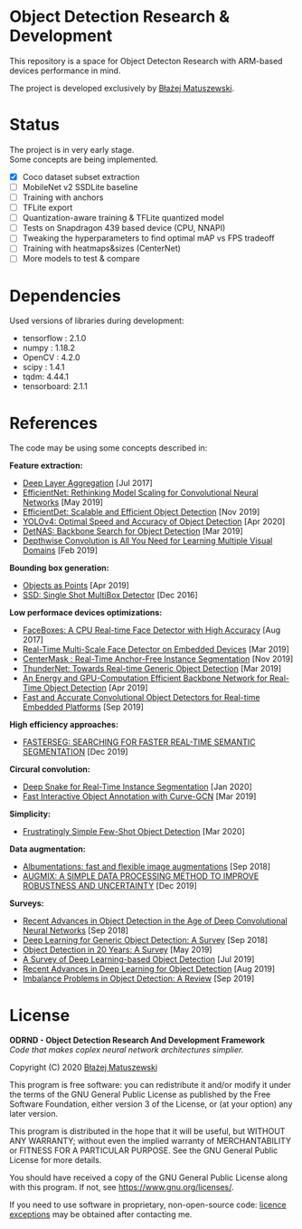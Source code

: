 # Object Detection Research & Development

This repository is a space for Object Detecton Research with ARM-based devices performance in mind. 

The project is developed exclusively by [Błażej Matuszewski](https://github.com/bwosh).

# Status

The project is in very early stage.  
Some concepts are being implemented.

- [x] Coco dataset subset extraction
- [ ] MobileNet v2 SSDLite baseline
- [ ] Training with anchors
- [ ] TFLite export
- [ ] Quantization-aware training & TFLite quantized model
- [ ] Tests on Snapdragon 439 based device (CPU, NNAPI)
- [ ] Tweaking the hyperparameters to find optimal mAP vs FPS tradeoff
- [ ] Training with heatmaps&sizes (CenterNet)
- [ ] More models to test & compare

# Dependencies
Used versions of libraries during development:  
- tensorflow : 2.1.0
- numpy : 1.18.2
- OpenCV : 4.2.0
- scipy : 1.4.1
- tqdm: 4.44.1
- tensorboard: 2.1.1

# References

The code may be using some concepts described in:

**Feature extraction:**  
- [Deep Layer Aggregation](https://arxiv.org/pdf/1707.06484.pdf) [Jul 2017]
- [EfficientNet: Rethinking Model Scaling for Convolutional Neural Networks](https://arxiv.org/pdf/1905.11946.pdf) [May 2019]
- [EfficientDet: Scalable and Efficient Object Detection](https://arxiv.org/pdf/1911.09070.pdf) [Nov 2019]
- [YOLOv4: Optimal Speed and Accuracy of Object Detection](https://arxiv.org/pdf/2004.10934.pdf) [Apr 2020]
- [DetNAS: Backbone Search for Object Detection](https://arxiv.org/pdf/1903.10979.pdf) [Mar 2019]
- [Depthwise Convolution is All You Need for Learning Multiple Visual Domains](https://arxiv.org/pdf/1902.00927.pdf) [Feb 2019]


**Bounding box generation:**
- [Objects as Points](https://arxiv.org/pdf/1904.07850.pdf) [Apr 2019]
- [SSD: Single Shot MultiBox Detector](https://arxiv.org/pdf/1512.02325.pdf) [Dec 2016]

**Low performace devices optimizations:**
- [FaceBoxes: A CPU Real-time Face Detector with High Accuracy](https://arxiv.org/pdf/1708.05234.pdf) [Aug 2017]
- [Real-Time Multi-Scale Face Detector on Embedded Devices](https://www.researchgate.net/publication/332998926_Real-Time_Multi-Scale_Face_Detector_on_Embedded_Devices) [Mar 2019]
- [CenterMask : Real-Time Anchor-Free Instance Segmentation](https://arxiv.org/pdf/1911.06667.pdf) [Nov 2019]
- [ThunderNet: Towards Real-time Generic Object Detection](https://arxiv.org/pdf/1903.11752.pdf) [Mar 2019]
- [An Energy and GPU-Computation Efficient Backbone Network for Real-Time Object Detection](https://arxiv.org/pdf/1904.09730v1.pdf) [Apr 2019]
- [Fast and Accurate Convolutional Object Detectors for Real-time Embedded Platforms](https://arxiv.org/pdf/1909.10798.pdf) [Sep 2019]

**High efficiency approaches:**
- [FASTERSEG: SEARCHING FOR FASTER REAL-TIME SEMANTIC SEGMENTATION](https://arxiv.org/pdf/1912.10917.pdf) [Dec 2019]

**Circural convolution:**
- [Deep Snake for Real-Time Instance Segmentation](https://arxiv.org/pdf/2001.01629.pdf) [Jan 2020]
- [Fast Interactive Object Annotation with Curve-GCN](https://arxiv.org/pdf/1903.06874.pdf) [Mar 2019]

**Simplicity:**
- [Frustratingly Simple Few-Shot Object Detection](https://arxiv.org/pdf/2003.06957v1.pdf) [Mar 2020]

**Data augmentation:**
- [Albumentations: fast and flexible image
augmentations](https://arxiv.org/pdf/1809.06839.pdf) [Sep 2018]
- [AUGMIX: A SIMPLE DATA PROCESSING METHOD TO
IMPROVE ROBUSTNESS AND UNCERTAINTY](https://arxiv.org/pdf/1912.02781.pdf) [Dec 2019]

**Surveys:**
- [Recent Advances in Object Detection in the Age of Deep Convolutional Neural Networks](https://arxiv.org/pdf/1809.03193.pdf) [Sep 2018]
- [Deep Learning for Generic Object Detection: A Survey](https://arxiv.org/pdf/1809.02165.pdf) [Sep 2018]
- [Object Detection in 20 Years: A Survey](https://arxiv.org/pdf/1905.05055.pdf) [May 2019]
- [A Survey of Deep Learning-based Object Detection](https://arxiv.org/pdf/1907.09408.pdf) [Jul 2019]
- [Recent Advances in Deep Learning for Object Detection](https://arxiv.org/pdf/1908.03673.pdf) [Aug 2019]
- [Imbalance Problems in Object Detection: A Review](https://arxiv.org/pdf/1909.00169.pdf) [Sep 2019]

# License

**ODRND - Object Detection Research And Development Framework**  
*Code that makes coplex neural network architectures simplier.*  

Copyright (C) 2020  [Błażej Matuszewski](https://github.com/bwosh)

This program is free software: you can redistribute it and/or modify
it under the terms of the GNU General Public License as published by
the Free Software Foundation, either version 3 of the License, or
(at your option) any later version.

This program is distributed in the hope that it will be useful,
but WITHOUT ANY WARRANTY; without even the implied warranty of
MERCHANTABILITY or FITNESS FOR A PARTICULAR PURPOSE.  See the
GNU General Public License for more details.

You should have received a copy of the GNU General Public License
along with this program.  If not, see <https://www.gnu.org/licenses/>.

If you need to use software in proprietary, non-open-source code: [licence exceptions](https://www.fsf.org/blogs/rms/selling-exceptions) may be obtained after contacting me.